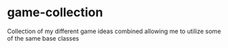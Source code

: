 # game-collection
Collection of my different game ideas combined allowing me to utilize some of the same base classes
